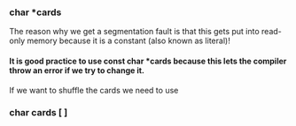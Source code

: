 ### char *cards
The reason why we get a segmentation fault is that this gets put into read-only memory because it is a constant (also known as literal)!  
#### It is good practice to use const char *cards because this lets the compiler throw an error if we try to change it.  
If we want to shuffle the cards we need to use
### char cards [ ]

